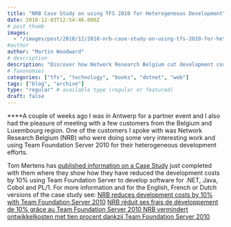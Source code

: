 ```yaml
---
title: "NRB Case Study on using TFS 2010 for Heterogeneous Development"
date: 2010-12-03T12:54:46.000Z
# post thumb
images:
  - "/images/post/2010/12/2010-nrb-case-study-on-using-tfs-2010-for-heterogeneous-development.jpg"
#author
author: "Martin Woodward"
# description
description: "Discover how Network Research Belgium cut development costs by 10% using TFS 2010 for diverse programming languages."
# Taxonomies
categories: ["tfs", "technology", "books", "dotnet", "web"]
tags: ["blog", "archive"]
type: "regular" # available type (regular or featured)
draft: false
---
```

****A couple of weeks ago I was in Antwerp for a partner event and I also had the pleasure of meeting with a few customers from the Belgium and Luxembourg region.  One of the customers I spoke with was Network Research Belgium (NRB) who were doing some very interesting work and using Team Foundation Server 2010 for their heterogeneous development efforts.  

Tom Mertens has [published information on a Case Study](http://blogs.technet.com/b/belpta/archive/2010/12/02/nrb-reduces-development-costs-by-10-with-team-foundation-server-2010.aspx) just completed with them where they show how they have reduced the development costs by 10% using Team Foundation Server to develop software for .NET, Java, Cobol and PL/1.  For more information and for the English, French or Dutch versions of the case study see:     [NRB reduces development costs by 10% with Team Foundation Server 2010](http://blogs.technet.com/b/belpta/archive/2010/12/02/nrb-reduces-development-costs-by-10-with-team-foundation-server-2010.aspx)    [NRB réduit ses frais de développement de 10% grâce au Team Foundation Server 2010 ](http://www.microsoft.com/belux/fr/cases/?case=nrb)    [NRB vermindert ontwikkelkosten met tien procent dankzij Team Foundation Server 2010 ](http://www.microsoft.com/belux/nl/cases/?case=nrb)